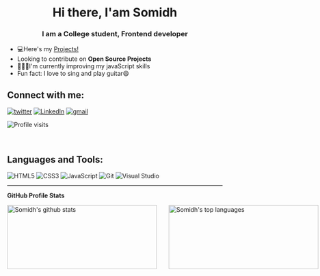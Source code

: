 <h1 align="center" id="hi-there-i-am-somidh">Hi there, I&#39;am Somidh</h1>
<h3 align="center" id="i-am-a-college-student-frontend-developer">I am a College student, Frontend developer</h3>
<ul>
<li>💻Here&#39;s my <a href="https://github.com/Somidh?tab=repositories">Projects!</a></li>
<li>Looking to contribute on <strong>Open Source Projects</strong></li>
<li> 👨🏻‍💻I&#39;m currently improving my javaScript skills</li>
<li>Fun fact: I love to sing and play guitar😄</li>
</ul>
<h2 id="connect-with-me-">Connect with me:</h2>
<p> <a href="https://twitter.com/RoySomidh"><img src="https://img.shields.io/twitter/follow/RoySomidh?color=blue&amp;logo=blue&amp;logoColor=blue&amp;style=for-the-badge&amp;labelColor=blue" alt="twitter"></a>
 <a href="https://www.linkedin.com/in/somidh-roy-62757b1a1/"><img src="https://img.shields.io/badge/linkedin-%230077B5.svg?style=for-the-badge&amp;logo=linkedin&amp;logoColor=white" alt="LinkedIn"></a> 
<a href="mailto:rsomidh@gmail.com"><img src="https://img.shields.io/badge/rsomidh@gmail.com-D14836?style=for-the-badge&amp;logo=gmail&amp;logoColor=white&amp;link=mailto:somidhroy" alt="gmail"></a></p>


![Profile visits](https://visitor-badge.laobi.icu/badge?page_id=SomidhRoy)
<p><br/></p>

<h2 id="languages-and-tools-">Languages and Tools:</h2>
<p> <img src="https://img.shields.io/badge/html5-%23E34F26.svg?style=for-the-badge&amp;logo=html5&amp;logoColor=white" alt="HTML5">
 <img src="https://img.shields.io/badge/css3-%231572B6.svg?style=for-the-badge&amp;logo=css3&amp;logoColor=white" alt="CSS3">
 <img src="https://img.shields.io/badge/javascript-%23323330.svg?style=for-the-badge&amp;logo=javascript&amp;logoColor=%23F7DF1E" alt="JavaScript">
 <img src="https://img.shields.io/badge/git-%23F05033.svg?style=for-the-badge&amp;logo=git&amp;logoColor=white" alt="Git">
 <img src="https://img.shields.io/badge/Visual%20Studio%20Code-5C2D91.svg?style=for-the-badge&amp;logo=visual-studio&amp;color=crimson&amp;logoColor=blue" alt="Visual Studio"></p>
<hr>
<p><strong>GitHub Profile Stats</strong></p>
 <summary style=  "display:flex; gap: 2em" width ="100%" >
<img  alt= "Somidh's github stats" src="https://github-readme-stats.vercel.app/api?username=Somidh&show_icons=true&theme=radical" height ="150px" width="350px"/> 

<img alt= "Somidh's top languages" src ="https://github-readme-stats.vercel.app/api/top-langs/?username=Somidh&layout=compact&theme=radical" width="350px" height = "150px">
 </summary>


